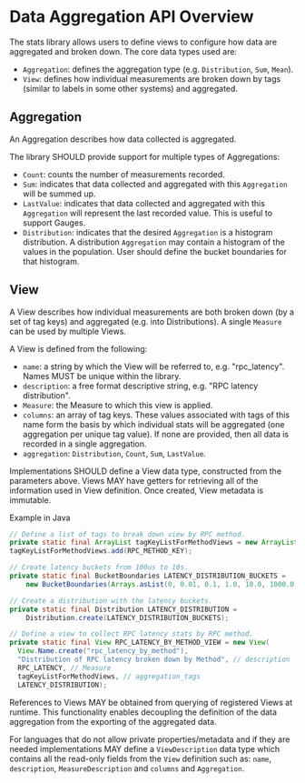 # Data Aggregation API Overview
The stats library allows users to define views to configure how data are aggregated and broken down.
The core data types used are:
* `Aggregation`: defines the aggregation type (e.g. `Distribution`, `Sum`, `Mean`).
* `View`: defines how individual measurements are broken down by tags (similar to labels in some 
other systems) and aggregated.

## Aggregation
An Aggregation describes how data collected is aggregated.

The library SHOULD provide support for multiple types of Aggregations:
* `Count`: counts the number of measurements recorded.
* `Sum`: indicates that data collected and aggregated with this `Aggregation` will be summed up.
* `LastValue`: indicates that data collected and aggregated with this `Aggregation` will 
represent the last recorded value. This is useful to support Gauges.
* `Distribution`: indicates that the desired `Aggregation` is a histogram distribution. A
distribution `Aggregation` may contain a histogram of the values in the population. User should
define the bucket boundaries for that histogram.

## View
A View describes how individual measurements are both broken down (by a set of tag keys) and 
aggregated (e.g. into Distributions). A single `Measure` can be used by multiple Views.

A View is defined from the following:
* `name`: a string by which the View will be referred to, e.g. "rpc_latency". Names MUST be unique
within the library.
* `description`: a free format descriptive string, e.g. "RPC latency distribution".
* `Measure`: the Measure to which this view is applied.
* `columns`: an array of tag keys. These values associated with tags of this name form the basis 
by which individual stats will be aggregated (one aggregation per unique tag value). If none are 
provided, then all data is recorded in a single aggregation.
* `aggregation`: `Distribution`, `Count`, `Sum`, `LastValue`.

Implementations SHOULD define a View data type, constructed from the parameters above. Views MAY 
have getters for retrieving all of the information used in View definition. Once created, View 
metadata is immutable.

Example in Java
```java
// Define a list of tags to break down view by RPC method.
private static final ArrayList tagKeyListForMethodViews = new ArrayList();
tagKeyListForMethodViews.add(RPC_METHOD_KEY);

// Create latency buckets from 100us to 10s.
private static final BucketBoundaries LATENCY_DISTRIBUTION_BUCKETS =
    new BucketBoundaries(Arrays.asList(0, 0.01, 0.1, 1.0, 10.0, 1000.0, 10000.0));

// Create a distribution with the latency buckets.
private static final Distribution LATENCY_DISTRIBUTION =
    Distribution.create(LATENCY_DISTRIBUTION_BUCKETS);

// Define a view to collect RPC latency stats by RPC method.
private static final View RPC_LATENCY_BY_METHOD_VIEW = new View(
  View.Name.create("rpc_latency_by_method"),
  "Distribution of RPC latency broken down by Method", // description
  RPC_LATENCY, // Measure
  tagKeyListForMethodViews, // aggregation_tags
  LATENCY_DISTRIBUTION);
```

References to Views MAY be obtained from querying of registered Views at runtime. This
functionality enables decoupling the definition of the data aggregation from the exporting
of the aggregated data.

For languages that do not allow private properties/metadata and if they are needed implementations 
MAY define a `ViewDescription` data type which contains all the read-only fields from the `View` 
definition such as: `name`, `description`, `MeasureDescription` and `columns` and `Aggregation`.
